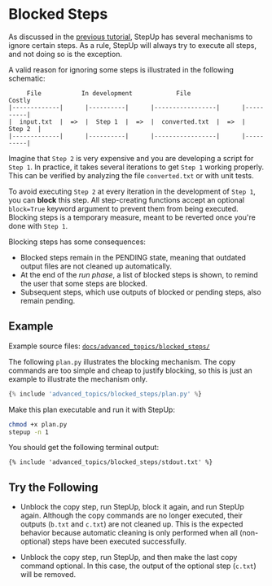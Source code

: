 # Blocked Steps

As discussed in the [previous tutorial](optional_steps.md),
StepUp has several mechanisms to ignore certain steps.
As a rule, StepUp will always try to execute all steps, and not doing so is the exception.

A valid reason for ignoring some steps is illustrated in the following schematic:

```
     File           In development            File                 Costly
|-------------|      |----------|      |-----------------|      |----------|
|  input.txt  |  =>  |  Step 1  |  =>  |  converted.txt  |  =>  |  Step 2  |
|-------------|      |----------|      |-----------------|      |----------|
```

Imagine that `Step 2` is very expensive and you are developing a script for `Step 1`.
In practice, it takes several iterations to get `Step 1` working properly.
This can be verified by analyzing the file `converted.txt` or with unit tests.

To avoid executing `Step 2` at every iteration in the development of `Step 1`,
you can **block** this step.
All step-creating functions accept an optional `block=True` keyword argument to prevent them from being executed.
Blocking steps is a temporary measure, meant to be reverted once you're done with `Step 1`.

Blocking steps has some consequences:

- Blocked steps remain in the PENDING state, meaning that outdated output files are not cleaned up automatically.
- At the end of the *run phase*, a list of blocked steps is shown, to remind the user that some steps are blocked.
- Subsequent steps, which use outputs of blocked or pending steps, also remain pending.


## Example

Example source files: [`docs/advanced_topics/blocked_steps/`](https://github.com/reproducible-reporting/stepup-core/tree/main/docs/advanced_topics/blocked_steps)

The following `plan.py` illustrates the blocking mechanism.
The copy commands are too simple and cheap to justify blocking,
so this is just an example to illustrate the mechanism only.

```python
{% include 'advanced_topics/blocked_steps/plan.py' %}
```

Make this plan executable and run it with StepUp:

```bash
chmod +x plan.py
stepup -n 1
```

You should get the following terminal output:

```
{% include 'advanced_topics/blocked_steps/stdout.txt' %}
```


## Try the Following

- Unblock the copy step, run StepUp, block it again, and run StepUp again.
  Although the copy commands are no longer executed, their outputs (`b.txt` and `c.txt`)
  are not cleaned up.
  This is the expected behavior because automatic cleaning is only performed when all
  (non-optional) steps have been executed successfully.

- Unblock the copy step, run StepUp, and then make the last copy command optional.
  In this case, the output of the optional step (`c.txt`) will be removed.
